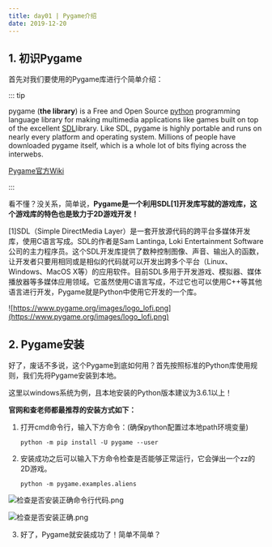 ```yaml
---
title: day01 | Pygame介绍
date: 2019-12-20
---
```


## 1. 初识Pygame

首先对我们要使用的Pygame库进行个简单介绍：

::: tip

pygame (**the library**) is a Free and Open Source [python](https://www.python.org/) programming language library for making multimedia applications like games built on top of the excellent [ SDL](http://www.libsdl.org)library. Like SDL, pygame is highly portable and runs on nearly every platform and operating system. Millions of people have downloaded pygame itself, which is a whole lot of bits flying across the interwebs.

[Pygame官方Wiki](https://www.pygame.org/wiki/about)

:::

看不懂？没关系，简单说，**Pygame是一个利用SDL[1]开发库写就的游戏库，这个游戏库的特色也是致力于2D游戏开发！**

[1]SDL（Simple DirectMedia Layer）是一套开放源代码的跨平台多媒体开发库，使用C语言写成。SDL的作者是Sam Lantinga, Loki Entertainment Software公司的主力程序员。这个SDL开发库提供了数种控制图像、声音、输出入的函数，让开发者只要用相同或是相似的代码就可以开发出跨多个平台（Linux、Windows、MacOS X等）的应用软件。目前SDL多用于开发游戏、模拟器、媒体播放器等多媒体应用领域。它虽然使用C语言写成，不过它也可以使用C++等其他语言进行开发，Pygame就是Python中使用它开发的一个库。

![https://www.pygame.org/images/logo_lofi.png](https://www.pygame.org/images/logo_lofi.png)

## 2. Pygame安装

好了，废话不多说，这个Pygame到底如何用？首先按照标准的Python库使用规则，我们先将Pygame安装到本地。

这里以windows系统为例，且本地安装的Python版本建议为3.6.1以上！

**官网和查老师都最推荐的安装方式如下：**

1. 打开cmd命令行，输入下方命令：(确保python配置过本地path环境变量)

   ```
   python -m pip install -U pygame --user
   ```

2. 安装成功之后可以输入下方命令检查是否能够正常运行，它会弹出一个zz的2D游戏。

   ```
   python -m pygame.examples.aliens
   ```

![检查是否安装正确命令行代码.png](https://i.loli.net/2019/12/30/vCRtZYkq8O79NGS.png)

![检查是否安装正确.png](https://i.loli.net/2019/12/30/5BVXnZ9Qsb8S7OY.png)

3. 好了，Pygame就安装成功了！简单不简单？

